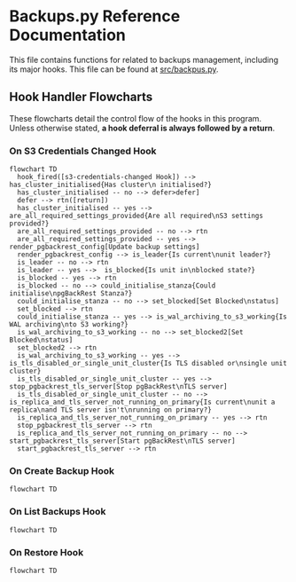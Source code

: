 # Backups.py Reference Documentation

This file contains functions for related to backups management, including its major hooks. This file can be found at [src/backpus.py](../../../src/backups.py).

## Hook Handler Flowcharts

These flowcharts detail the control flow of the hooks in this program. Unless otherwise stated, **a hook deferral is always followed by a return**.

### On S3 Credentials Changed Hook

```mermaid
flowchart TD
  hook_fired([s3-credentials-changed Hook]) --> has_cluster_initialised{Has cluster\n initialised?}
  has_cluster_initialised -- no --> defer>defer]
  defer --> rtn([return])
  has_cluster_initialised -- yes --> are_all_required_settings_provided{Are all required\nS3 settings provided?}
  are_all_required_settings_provided -- no --> rtn
  are_all_required_settings_provided -- yes --> render_pgbackrest_config[Update backup settings]
  render_pgbackrest_config --> is_leader{Is current\nunit leader?} 
  is_leader -- no --> rtn
  is_leader -- yes -->  is_blocked{Is unit in\nblocked state?}
  is_blocked -- yes --> rtn
  is_blocked -- no --> could_initialise_stanza{Could initialise\npgBackRest Stanza?}
  could_initialise_stanza -- no --> set_blocked[Set Blocked\nstatus]
  set_blocked --> rtn
  could_initialise_stanza -- yes --> is_wal_archiving_to_s3_working{Is WAL archiving\nto S3 working?}
  is_wal_archiving_to_s3_working -- no --> set_blocked2[Set Blocked\nstatus]
  set_blocked2 --> rtn
  is_wal_archiving_to_s3_working -- yes --> is_tls_disabled_or_single_unit_cluster{Is TLS disabled or\nsingle unit cluster}
  is_tls_disabled_or_single_unit_cluster -- yes --> stop_pgbackrest_tls_server[Stop pgBackRest\nTLS server]
  is_tls_disabled_or_single_unit_cluster -- no --> is_replica_and_tls_server_not_running_on_primary{Is current\nunit a replica\nand TLS server isn't\nrunning on primary?}
  is_replica_and_tls_server_not_running_on_primary -- yes --> rtn 
  stop_pgbackrest_tls_server --> rtn
  is_replica_and_tls_server_not_running_on_primary -- no --> start_pgbackrest_tls_server[Start pgBackRest\nTLS server]
  start_pgbackrest_tls_server --> rtn
```

### On Create Backup Hook

```mermaid
flowchart TD
```

### On List Backups Hook

```mermaid
flowchart TD
```

### On Restore Hook

```mermaid
flowchart TD
```
